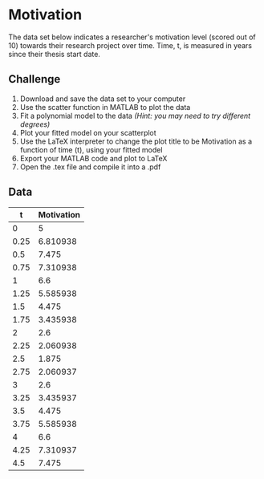 # Motivation

The data set below indicates a researcher's motivation level (scored out of 10) towards their research project over time. 
Time, t, is measured in years since their thesis start date.


## Challenge

1. Download and save the data set to your computer
2. Use the scatter function in MATLAB to plot the data
3. Fit a polynomial model to the data *(Hint: you may need to try different degrees)*
4. Plot your fitted model on your scatterplot
5. Use the LaTeX interpreter to change the plot title to be Motivation as a function of time (t), using your fitted model
6. Export your MATLAB code and plot to LaTeX
7. Open the .tex file and compile it into a .pdf


## Data

| t    | Motivation |
|------|------------|
| 0    | 5          |
| 0.25 | 6.810938   |
| 0.5  | 7.475      |
| 0.75 | 7.310938   |
| 1    | 6.6        |
| 1.25 | 5.585938   |
| 1.5  | 4.475      |
| 1.75 | 3.435938   |
| 2    | 2.6        |
| 2.25 | 2.060938   |
| 2.5  | 1.875      |
| 2.75 | 2.060937   |
| 3    | 2.6        |
| 3.25 | 3.435937   |
| 3.5  | 4.475      |
| 3.75 | 5.585938   |
| 4    | 6.6        |
| 4.25 | 7.310937   |
| 4.5  | 7.475      |
